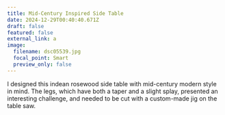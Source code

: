 ```yaml
---
title: Mid-Century Inspired Side Table
date: 2024-12-29T00:40:40.671Z
draft: false
featured: false
external_link: a
image:
  filename: dsc05539.jpg
  focal_point: Smart
  preview_only: false
---
```

I﻿ designed this indean rosewood side table with mid-century modern style in mind. The legs, which have both a taper and a slight splay, presented an interesting challenge, and needed to be cut with a custom-made jig on the table saw.